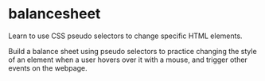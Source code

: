 # balancesheet
Learn to use CSS pseudo selectors to change specific HTML elements.

Build a balance sheet using pseudo selectors to practice changing the style of an element when a user hovers over it with a mouse, and trigger other events on the webpage.
